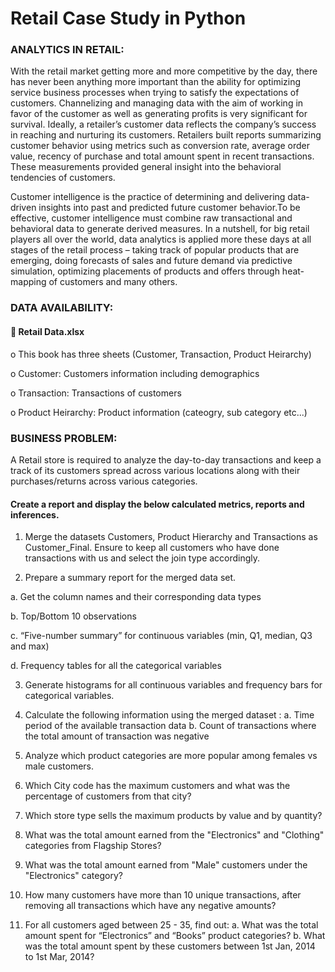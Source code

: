# Retail Case Study in Python

### ANALYTICS IN RETAIL:

With the retail market getting more and more competitive by the day, there has never been 
anything more important than the ability for optimizing service business processes when 
trying to satisfy the expectations of customers. Channelizing and managing data with the 
aim of working in favor of the customer as well as generating profits is very significant for 
survival.
Ideally, a retailer’s customer data reflects the company’s success in reaching and nurturing 
its customers. Retailers built reports summarizing customer behavior using metrics such as 
conversion rate, average order value, recency of purchase and total amount spent in recent 
transactions. These measurements provided general insight into the behavioral tendencies 
of customers.

Customer intelligence is the practice of determining and delivering data-driven insights into 
past and predicted future customer behavior.To be effective, customer intelligence must 
combine raw transactional and behavioral data to generate derived measures.
In a nutshell, for big retail players all over the world, data analytics is applied more these 
days at all stages of the retail process – taking track of popular products that are emerging, 
doing forecasts of sales and future demand via predictive simulation, optimizing placements
of products and offers through heat-mapping of customers and many others.

### DATA AVAILABILITY:

####  Retail Data.xlsx

o This book has three sheets (Customer, Transaction, Product Heirarchy)

o Customer: Customers information including demographics

o Transaction: Transactions of customers

o Product Heirarchy: Product information (cateogry, sub category etc...) 
### BUSINESS PROBLEM:
A Retail store is required to analyze the day-to-day transactions and keep a track of its customers 
spread across various locations along with their purchases/returns across various categories. 

#### Create a report and display the below calculated metrics, reports and inferences.
1. Merge the datasets Customers, Product Hierarchy and Transactions as Customer_Final. Ensure to
keep all customers who have done transactions with us and select the join type accordingly.

2. Prepare a summary report for the merged data set.

 a. Get the column names and their corresponding data types

 b. Top/Bottom 10 observations

 c. “Five-number summary” for continuous variables (min, Q1, median, Q3 and max)

 d. Frequency tables for all the categorical variables

3. Generate histograms for all continuous variables and frequency bars for categorical variables.

4. Calculate the following information using the merged dataset :
 a. Time period of the available transaction data
 b. Count of transactions where the total amount of transaction was negative

5. Analyze which product categories are more popular among females vs male customers.

6. Which City code has the maximum customers and what was the percentage of customers from 
that city?

7. Which store type sells the maximum products by value and by quantity?

8. What was the total amount earned from the "Electronics" and "Clothing" categories from 
Flagship Stores?

9. What was the total amount earned from "Male" customers under the "Electronics" category?

10. How many customers have more than 10 unique transactions, after removing all transactions 
which have any negative amounts?

11. For all customers aged between 25 - 35, find out:
 a. What was the total amount spent for “Electronics” and “Books” product categories?
 b. What was the total amount spent by these customers between 1st Jan, 2014 to 1st Mar, 2014?


